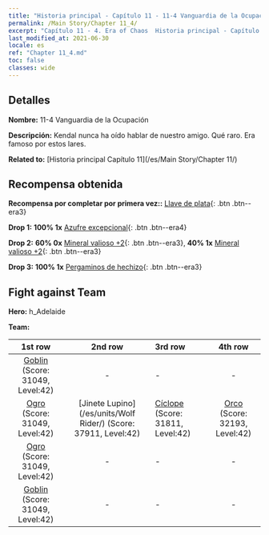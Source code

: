```yaml
---
title: "Historia principal - Capítulo 11 - 11-4 Vanguardia de la Ocupación"
permalink: /Main Story/Chapter 11_4/
excerpt: "Capítulo 11 - 4. Era of Chaos  Historia principal - Capítulo 11_4. 11-4 Vanguardia de la Ocupación"
last_modified_at: 2021-06-30
locale: es
ref: "Chapter 11_4.md"
toc: false
classes: wide
---
```


## Detalles

 **Nombre:** 11-4 Vanguardia de la Ocupación

 **Descripción:** Kendal nunca ha oído hablar de nuestro amigo. Qué raro. Era famoso por estos lares.

 **Related to:** [Historia principal Capítulo 11](/es/Main Story/Chapter 11/)

## Recompensa obtenida

 **Recompensa por completar por primera vez::** [Llave de plata](/ItemsES/con_693/){: .btn .btn--era3}

 **Drop 1:** **100% 1x** [Azufre excepcional](/ItemsES/mat_36/){: .btn .btn--era4}

 **Drop 2:** **60% 0x** [Mineral valioso +2](/ItemsES/mat_26/){: .btn .btn--era3}, **40% 1x** [Mineral valioso +2](/ItemsES/mat_26/){: .btn .btn--era3}

 **Drop 3:** **100% 1x** [Pergaminos de hechizo](/ItemsES/con_694/){: .btn .btn--era3}


## Fight against Team
 **Hero:** h_Adelaide

 **Team:**


  | 1st row | 2nd row | 3rd row | 4th row |
  |:----:|:----:|:----|:----:|
  | [Goblin](/es/units/Goblin/) (Score: 31049, Level:42)  | - | - | - |
  | [Ogro](/es/units/Ogre/) (Score: 31049, Level:42)  | [Jinete Lupino](/es/units/Wolf Rider/) (Score: 37911, Level:42)  | [Cíclope](/es/units/Cyclops/) (Score: 31811, Level:42)  | [Orco](/es/units/Orc/) (Score: 32193, Level:42)  |
  | [Ogro](/es/units/Ogre/) (Score: 31049, Level:42)  | - | - | - |
  | [Goblin](/es/units/Goblin/) (Score: 31049, Level:42)  | - | - | - |


